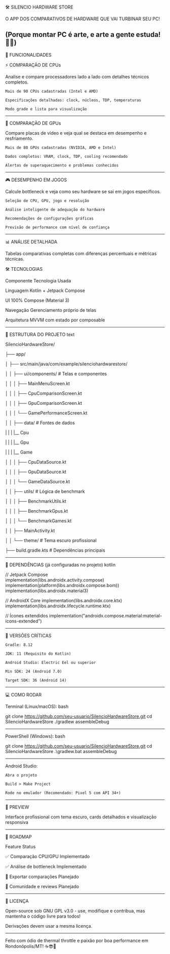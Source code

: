🛠️ SILENCIO HARDWARE STORE

O APP DOS COMPARATIVOS DE HARDWARE QUE VAI TURBINAR SEU PC!

(Porque montar PC é arte, e arte a gente estuda! 👊🔥)
-------------------------------------------------------------------------------------------
🎯 FUNCIONALIDADES

⚡ COMPARAÇÃO DE CPUs

Analise e compare processadores lado a lado com detalhes técnicos completos.

    Mais de 90 CPUs cadastradas (Intel e AMD)

    Especificações detalhadas: clock, núcleos, TDP, temperaturas

    Modo grade e lista para visualização
    
-------------------------------------------------------------------------------------------
🎨 COMPARAÇÃO DE GPUs

Compare placas de vídeo e veja qual se destaca em desempenho e resfriamento.

    Mais de 80 GPUs cadastradas (NVIDIA, AMD e Intel)

    Dados completos: VRAM, clock, TDP, cooling recomendado

    Alertas de superaquecimento e problemas conhecidos
    
-------------------------------------------------------------------------------------------
🎮 DESEMPENHO EM JOGOS

Calcule bottleneck e veja como seu hardware se sai em jogos específicos.

    Seleção de CPU, GPU, jogo e resolução

    Análise inteligente de adequação do hardware

    Recomendações de configurações gráficas

    Previsão de performance com nível de confiança
    
-------------------------------------------------------------------------------------------
📊 ANÁLISE DETALHADA

Tabelas comparativas completas com diferenças percentuais e métricas técnicas.

🛠️ TECNOLOGIAS

Componente	          Tecnologia Usada

Linguagem	            Kotlin + Jetpack Compose

UI	                  100% Compose (Material 3)

Navegação	            Gerenciamento próprio de telas

Arquitetura	          MVVM com estado por composable

-------------------------------------------------------------------------------------------
📂 ESTRUTURA DO PROJETO
text

SilencioHardwareStore/

├── app/

│   ├── src/main/java/com/example/silenciohardwarestore/

│   │   ├── ui/components/      # Telas e componentes

│   │   │   ├── MainMenuScreen.kt

│   │   │   ├── CpuComparisonScreen.kt

│   │   │   ├── GpuComparisonScreen.kt

│   │   │   └── GamePerformanceScreen.kt

│   │   ├── data/              # Fontes de dados

|   |   |   |__ Cpu

|   |   |   |__ Gpu

|   |   |   |__ Game

│   │   │   ├── CpuDataSource.kt

│   │   │   ├── GpuDataSource.kt

│   │   │   └── GameDataSource.kt

│   │   ├── utils/             # Lógica de benchmark

│   │   │   ├── BenchmarkUtils.kt

│   │   │   ├── BenchmarkGpus.kt

│   │   │   └── BenchmarkGames.kt

│   │   ├── MainActivity.kt  

│   │   └── theme/             # Tema escuro profissional

├── build.gradle.kts           # Dependências principais

-------------------------------------------------------------------------------------------
📜 DEPENDÊNCIAS (já configuradas no projeto)
kotlin

// Jetpack Compose  
implementation(libs.androidx.activity.compose)  
implementation(platform(libs.androidx.compose.bom))  
implementation(libs.androidx.material3)

// AndroidX Core
implementation(libs.androidx.core.ktx)
implementation(libs.androidx.lifecycle.runtime.ktx)

// Ícones extendidos
implementation("androidx.compose.material:material-icons-extended")

-------------------------------------------------------------------------------------------
🔧 VERSÕES CRÍTICAS

    Gradle: 8.12

    JDK: 11 (Requisito do Kotlin)

    Android Studio: Electric Eel ou superior

    Min SDK: 24 (Android 7.0)

    Target SDK: 36 (Android 14)
    
-------------------------------------------------------------------------------------------
💻 COMO RODAR

Terminal (Linux/macOS):
bash

git clone https://github.com/seu-usuario/SilencioHardwareStore.git
cd SilencioHardwareStore
./gradlew assembleDebug

-------------------------------------------------------------------------------------------
PowerShell (Windows):
bash

git clone https://github.com/seu-usuario/SilencioHardwareStore.git
cd SilencioHardwareStore
.\gradlew.bat assembleDebug

-------------------------------------------------------------------------------------------
Android Studio:

    Abra o projeto

    Build > Make Project

    Rode no emulador (Recomendado: Pixel 5 com API 34+)
    
-------------------------------------------------------------------------------------------
🎨 PREVIEW

Interface profissional com tema escuro, cards detalhados e visualização responsiva

-------------------------------------------------------------------------------------------
🚀 ROADMAP

Feature	Status

✅ Comparação CPU/GPU	Implementado

✅ Análise de bottleneck	Implementado

🔄 Exportar comparações	Planejado

🔄 Comunidade e reviews	Planejado

--------------------------------------------------------------------------------------------
📌 LICENÇA

Open-source sob GNU GPL v3.0 - use, modifique e contribua, mas mantenha o código livre para todos! 

Derivações devem usar a mesma licença.

-------------------------------------------------------------------------------------------
Feito com ódio de thermal throttle e paixão por boa performance em Rondonópolis/MT! ☕😎📱
